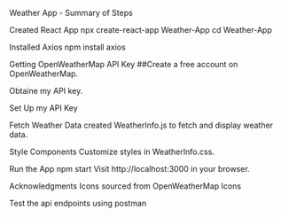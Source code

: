Weather App - Summary of Steps

Created React App npx create-react-app Weather-App cd Weather-App

Installed Axios npm install axios

Getting OpenWeatherMap API Key ##Create a free account on OpenWeatherMap.

Obtaine my API key.

Set Up my API Key

Fetch Weather Data created WeatherInfo.js to fetch and display weather data.

Style Components Customize styles in WeatherInfo.css.

Run the App npm start Visit http://localhost:3000 in your browser.

Acknowledgments Icons sourced from OpenWeatherMap Icons

Test the api endpoints using postman

